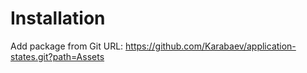 # Installation
Add package from Git URL: https://github.com/Karabaev/application-states.git?path=Assets
